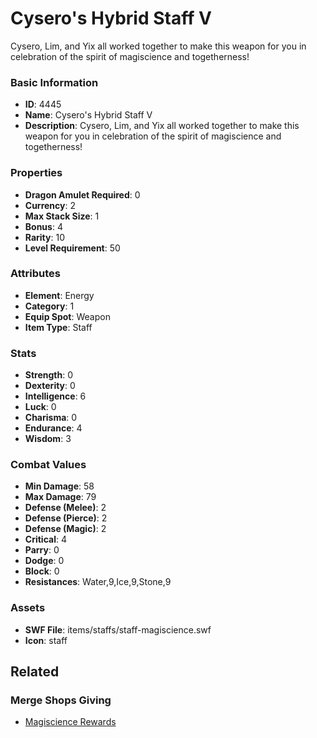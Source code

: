 # Cysero's Hybrid Staff V

Cysero, Lim, and Yix all worked together to make this weapon for you in celebration of the spirit of magiscience and togetherness!

### Basic Information

- **ID**: 4445
- **Name**: Cysero&#039;s Hybrid Staff V
- **Description**: Cysero, Lim, and Yix all worked together to make this weapon for you in celebration of the spirit of magiscience and togetherness!

### Properties

- **Dragon Amulet Required**: 0
- **Currency**: 2
- **Max Stack Size**: 1
- **Bonus**: 4
- **Rarity**: 10
- **Level Requirement**: 50

### Attributes

- **Element**: Energy
- **Category**: 1
- **Equip Spot**: Weapon
- **Item Type**: Staff

### Stats

- **Strength**: 0
- **Dexterity**: 0
- **Intelligence**: 6
- **Luck**: 0
- **Charisma**: 0
- **Endurance**: 4
- **Wisdom**: 3

### Combat Values

- **Min Damage**: 58
- **Max Damage**: 79
- **Defense (Melee)**: 2
- **Defense (Pierce)**: 2
- **Defense (Magic)**: 2
- **Critical**: 4
- **Parry**: 0
- **Dodge**: 0
- **Block**: 0
- **Resistances**: Water,9,Ice,9,Stone,9

### Assets

- **SWF File**: items/staffs/staff-magiscience.swf
- **Icon**: staff

## Related

### Merge Shops Giving

- [Magiscience Rewards](../merge-shops/74-magiscience-rewards.md)

